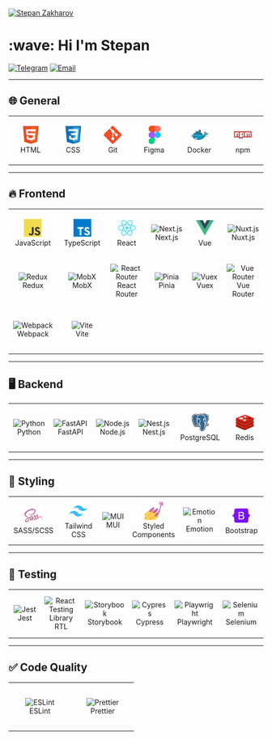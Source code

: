 <a href="https://github.com/Stepanzerkampfwagen">
  <img src="https://private-user-images.githubusercontent.com/162011335/494826986-740d3b12-60eb-471b-b44c-c358731cf538.png?jwt=eyJ0eXAiOiJKV1QiLCJhbGciOiJIUzI1NiJ9.eyJpc3MiOiJnaXRodWIuY29tIiwiYXVkIjoicmF3LmdpdGh1YnVzZXJjb250ZW50LmNvbSIsImtleSI6ImtleTUiLCJleHAiOjE3NTkwNDI3MzUsIm5iZiI6MTc1OTA0MjQzNSwicGF0aCI6Ii8xNjIwMTEzMzUvNDk0ODI2OTg2LTc0MGQzYjEyLTYwZWItNDcxYi1iNDRjLWMzNTg3MzFjZjUzOC5wbmc_WC1BbXotQWxnb3JpdGhtPUFXUzQtSE1BQy1TSEEyNTYmWC1BbXotQ3JlZGVudGlhbD1BS0lBVkNPRFlMU0E1M1BRSzRaQSUyRjIwMjUwOTI4JTJGdXMtZWFzdC0xJTJGczMlMkZhd3M0X3JlcXVlc3QmWC1BbXotRGF0ZT0yMDI1MDkyOFQwNjUzNTVaJlgtQW16LUV4cGlyZXM9MzAwJlgtQW16LVNpZ25hdHVyZT00NzQ2YWFhMDMyZWJjMzM2MTk4MjRjN2NkZTk1YmMwNTA5YmI4MGJmMjMwMGQxODk1NTAzN2E0NTkzMDE2OWQ0JlgtQW16LVNpZ25lZEhlYWRlcnM9aG9zdCJ9.i69PVCWiysY6Ybu0bo87ireEo5fI3ntub9TaG-F2nQ4" alt="Stepan Zakharov" align="center"/>
</a>

<h1 align="left">:wave: Hi I'm Stepan</h1>

<div>
<a href="https://t.me/stepanzdev"><img alt="Telegram" src="https://img.shields.io/badge/Telegram-%230077B5.svg?style=flat&logo=telegram&logoColor=white"></a>
<a href="mailto:razterpen@gmail.com"><img alt="Email" src="https://img.shields.io/badge/Email-%23D14836.svg?style=flat&logo=gmail&logoColor=white"></a>

---

## 🌐 General

<table width='100%'>
<tr>
<td align="center" width="110" height="90">
<img src="https://raw.githubusercontent.com/devicons/devicon/master/icons/html5/html5-original.svg" width="36" height="36" alt="HTML5" />
<br>HTML
</td>
<td align="center" width="110" height="90">
<img src="https://raw.githubusercontent.com/devicons/devicon/master/icons/css3/css3-original.svg" width="36" height="36" alt="CSS3" />
<br>CSS
</td>
<td align="center" width="110" height="90">
<img src="https://raw.githubusercontent.com/devicons/devicon/master/icons/git/git-original.svg" width="36" height="36" alt="Git" />
<br>Git
</td>
<td align="center" width="110" height="90">
<img src="https://raw.githubusercontent.com/devicons/devicon/master/icons/figma/figma-original.svg" width="36" height="36" alt="Figma" />
<br>Figma
</td>
<td align="center" width="110" height="90">
<img src="https://raw.githubusercontent.com/devicons/devicon/master/icons/docker/docker-original.svg" width="36" height="36" alt="Docker" />
<br>Docker
</td>
<td align="center" width="110" height="90">
<img src="https://raw.githubusercontent.com/devicons/devicon/master/icons/npm/npm-original-wordmark.svg" width="36" height="36" alt="npm" />
<br>npm
</td>
</tr>
</table>

---

## 🔥 Frontend

<table width='100%'>
<tr>
<td align="center" width="110" height="90">
<img src="https://raw.githubusercontent.com/devicons/devicon/master/icons/javascript/javascript-original.svg" width="36" height="36" alt="JavaScript" />
<br>JavaScript
</td>
<td align="center" width="110" height="90">
<img src="https://raw.githubusercontent.com/devicons/devicon/master/icons/typescript/typescript-original.svg" width="36" height="36" alt="TypeScript" />
<br>TypeScript
</td>
<td align="center" width="110" height="90">
<img src="https://raw.githubusercontent.com/devicons/devicon/master/icons/react/react-original.svg" width="36" height="36" alt="React" />
<br>React
</td>
<td align="center" width="110" height="90">
<img src="https://raw.githubusercontent.com/samfromaway/samfromaway/master/.github/images/nextjs.png" width="36" height="36" alt="Next.js" />
<br>Next.js
</td>
<td align="center" width="110" height="90">
<img src="https://raw.githubusercontent.com/devicons/devicon/master/icons/vuejs/vuejs-original.svg" width="36" height="36" alt="Vue" />
<br>Vue
</td>
<td align="center" width="110" height="90">
<img src="https://nuxt.com/assets/design-kit/icon-green.svg" width="36" height="36" alt="Nuxt.js" />
<br>Nuxt.js
</td>
</tr>
<tr>
<td align="center" width="110" height="90">
<img src="https://raw.githubusercontent.com/reduxjs/redux/master/logo/logo.png" width="36" height="36" alt="Redux" />
<br>Redux
</td>
<td align="center" width="110" height="90">
<img src="https://brandeps.com/icon-download/M/Mobx-icon-vector-01.svg" width="36" height="36" alt="MobX" />
<br>MobX
</td>
<td align="center" width="110" height="90">
<img src="https://www.svgrepo.com/show/354262/react-router.svg" width="36" height="36" alt="React Router" />
<br>React Router
</td>
<td align="center" width="110" height="90">
<img src="https://pinia.vuejs.org/logo.svg" width="36" height="36" alt="Pinia" />
<br>Pinia
</td>
<td align="center" width="110" height="90">
<img src="https://cdn.worldvectorlogo.com/logos/vuex-1.svg" width="36" height="36" alt="Vuex" />
<br>Vuex
</td>
<td align="center" width="110" height="90">
<img src="https://router.vuejs.org/logo.png" width="36" height="36" alt="Vue Router" />
<br>Vue Router
</td>
</tr>
<tr>
<td align="center" width="110" height="90">
<img src="https://raw.githubusercontent.com/webpack/media/master/logo/icon-square-big.png" width="36" height="36" alt="Webpack" />
<br>Webpack
</td>
<td align="center" width="110" height="90">
<img src="https://vitejs.dev/logo.svg" width="36" height="36" alt="Vite" />
<br>Vite
</td>
</tr>
</table>

---

## 🖥 Backend

<table width='100%'>
<tr>
<td align="center" width="110" height="90">
<img src="https://www.vectorlogo.zone/logos/python/python-icon.svg" width="36" height="36" alt="Python" />
<br>Python
</td>
<td align="center" width="110" height="90">
<img src="https://icon.icepanel.io/Technology/svg/FastAPI.svg" width="36" height="36" alt="FastAPI" />
<br>FastAPI
</td>
<td align="center" width="110" height="90">
<img src="https://brandeps.com/icon-download/N/Nodejs-icon-vector-02.svg" width="36" height="36" alt="Node.js" />
<br>Node.js
</td>
<td align="center" width="110" height="90">
<img src="https://brandeps.com/icon-download/N/Nestjs-icon-vector-01.svg" width="36" height="36" alt="Nest.js" />
<br>Nest.js
<td align="center" width="110" height="90">
<img src="https://raw.githubusercontent.com/devicons/devicon/master/icons/postgresql/postgresql-original.svg" width="36" height="36" alt="PostgreSQL" />
<br>PostgreSQL
</td>
<td align="center" width="110" height="90">
<img src="https://raw.githubusercontent.com/devicons/devicon/master/icons/redis/redis-original.svg" width="36" height="36" alt="Redis" />
<br>Redis
</td>
</tr>
</table>

---

## 🎨 Styling

<table width='100%'>
<tr>
<td align="center" width="110" height="90">
<img src="https://raw.githubusercontent.com/devicons/devicon/master/icons/sass/sass-original.svg" width="36" height="36" alt="SASS" />
<br>SASS/SCSS
</td>
<td align="center" width="110" height="90">
<img src="https://github.com/devicons/devicon/blob/master/icons/tailwindcss/tailwindcss-original.svg" width="36" height="36" alt="Tailwind CSS" />
<br>Tailwind CSS
</td>
<td align="center" width="110" height="90">
<img src="https://media.zeemly.com/zeemly/product/material-ui.png" width="36" height="36" alt="MUI" />
<br>MUI
</td>
<td align="center" width="110" height="90">
<img src="https://raw.githubusercontent.com/devicons/devicon/master/icons/styledcomponents/styledcomponents-original.svg" width="36" height="36" alt="Styled Components" />
<br>Styled Components
</td>
<td align="center" width="110" height="90">
<img src="https://emotion.sh/logo-96x96.png" width="36" height="36" alt="Emotion" />
<br>Emotion
</td>
<td align="center" width="110" height="90">
<img src="https://raw.githubusercontent.com/devicons/devicon/master/icons/bootstrap/bootstrap-original.svg" width="36" height="36" alt="Bootstrap" />
<br>Bootstrap
</td>
</tr>
</table>

---

## 🧪 Testing

<table width='100%'>
<tr>
<td align="center" width="110" height="90">
<img src="https://brandeps.com/icon-download/J/Jest-icon-vector-02.svg" width="36" height="36" alt="Jest" />
<br>Jest
</td>
<td align="center" width="110" height="90">
<img src="https://assets.devographics.com/projects/testing_library.png" width="36" height="36" alt="React Testing Library" />
<br>RTL
</td>
<td align="center" width="110" height="90">
<img src="https://brandeps.com/icon-download/S/Storybook-icon-vector-02.svg" width="36" height="36" alt="Storybook" />
<br>Storybook
</td>
<td align="center" width="110" height="90">
<img src="https://brandeps.com/icon-download/C/Cypress-icon-vector-01.svg" width="36" height="36" alt="Cypress" />
<br>Cypress
</td>
<td align="center" width="110" height="90">
<img src="https://playwright.dev/img/playwright-logo.svg" width="36" height="36" alt="Playwright" />
<br>Playwright
</td>
<td align="center" width="110" height="90">
<img src="https://upload.wikimedia.org/wikipedia/commons/d/d5/Selenium_Logo.png" width="36" height="36" alt="Selenium" />
<br>Selenium
</td>
</tr>
</table>

---

## ✅ Code Quality

<table width='100%'>
<tr>
<td align="center" width="110" height="90">
<img src="https://brandeps.com/icon-download/E/Eslint-icon-vector-02.svg" width="36" height="36" alt="ESLint" />
<br>ESLint
</td>
<td align="center" width="110" height="90">
<img src="https://brandeps.com/icon-download/P/Prettier-icon-vector-02.svg" width="36" height="36" alt="Prettier" />
<br>Prettier
</td>

